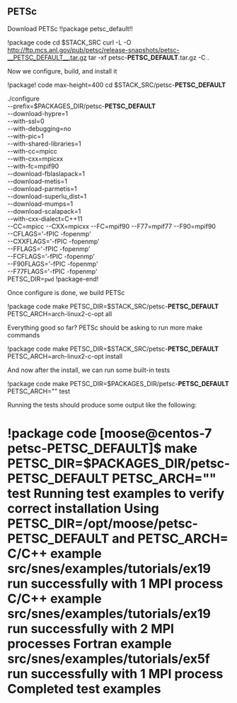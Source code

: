 ## PETSc

Download PETSc !!package petsc_default!!

!package code
cd $STACK_SRC
curl -L -O http://ftp.mcs.anl.gov/pub/petsc/release-snapshots/petsc-__PETSC_DEFAULT__.tar.gz
tar -xf petsc-__PETSC_DEFAULT__.tar.gz -C .


Now we configure, build, and install it

!package! code max-height=400
cd $STACK_SRC/petsc-__PETSC_DEFAULT__

./configure \
--prefix=$PACKAGES_DIR/petsc-__PETSC_DEFAULT__ \
--download-hypre=1 \
--with-ssl=0 \
--with-debugging=no \
--with-pic=1 \
--with-shared-libraries=1 \
--with-cc=mpicc \
--with-cxx=mpicxx \
--with-fc=mpif90 \
--download-fblaslapack=1 \
--download-metis=1 \
--download-parmetis=1 \
--download-superlu_dist=1 \
--download-mumps=1 \
--download-scalapack=1 \
--with-cxx-dialect=C++11 \
--CC=mpicc --CXX=mpicxx --FC=mpif90 --F77=mpif77 --F90=mpif90 \
--CFLAGS='-fPIC -fopenmp' \
--CXXFLAGS='-fPIC -fopenmp' \
--FFLAGS='-fPIC -fopenmp' \
--FCFLAGS='-fPIC -fopenmp' \
--F90FLAGS='-fPIC -fopenmp' \
--F77FLAGS='-fPIC -fopenmp' \
PETSC_DIR=`pwd`
!package-end!

Once configure is done, we build PETSc

!package code
make PETSC_DIR=$STACK_SRC/petsc-__PETSC_DEFAULT__ PETSC_ARCH=arch-linux2-c-opt all

Everything good so far? PETSc should be asking to run more make commands

!package code
make PETSC_DIR=$STACK_SRC/petsc-__PETSC_DEFAULT__ PETSC_ARCH=arch-linux2-c-opt install

And now after the install, we can run some built-in tests

!package code
make PETSC_DIR=$PACKAGES_DIR/petsc-__PETSC_DEFAULT__ PETSC_ARCH="" test

Running the tests should produce some output like the following:

!package code
[moose@centos-7 petsc-__PETSC_DEFAULT__]$ make PETSC_DIR=$PACKAGES_DIR/petsc-__PETSC_DEFAULT__ PETSC_ARCH="" test
Running test examples to verify correct installation
Using PETSC_DIR=/opt/moose/petsc-__PETSC_DEFAULT__ and PETSC_ARCH=
C/C++ example src/snes/examples/tutorials/ex19 run successfully with 1 MPI process
C/C++ example src/snes/examples/tutorials/ex19 run successfully with 2 MPI processes
Fortran example src/snes/examples/tutorials/ex5f run successfully with 1 MPI process
Completed test examples
=========================================
